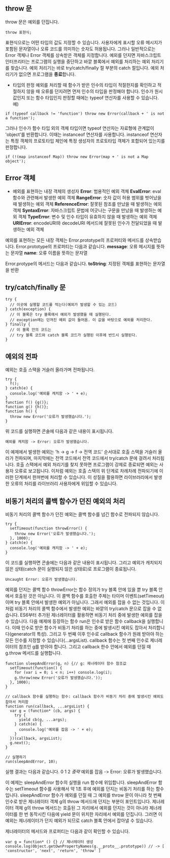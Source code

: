 ## throw 문

throw 문은 예외를 던집니다.

```
throw 표현식;
```

표현식으로는 어떤 타입의 값도 지정할 수 있습니다. 사용자에게 표시할 오류 메시지가 포함된 문자열이나 오류 코드를 의미하는 숫자도 허용됩니다. 그러나 일반적으로는 Error 객체나 Error 객체를 상속받은 객체를 지정합니다.
예외를 던지면 자바스크립트 인터프리터는 프로그램의 실행을 중단하고 바깥 블록에서 예외를 처리하는 예외 처리기를 찾습니다. 예외 처리기는 바로 try/catch/finally 절 부분의 catch 절입니다. 예외 처리기가 없으면 프로그램을 **종료**합니다.

- 타입의 판정
  예외를 처리할 때 함수가 받은 인수의 타입이 적절한지를 확인하고 적절하지 않을 때 오류를 던지려면 먼저 인수의 타입을 판정해야 합니다. 인수가 원시 값인지 또는 함수 타입인지 판정할 때에는 typeof 연산자를 사용할 수 있습니다.
  예)

```
if (typeof callback != 'function') throw new Error(callback + ' is not a function');
```

그러나 인수가 함수 타입 외의 객체 타입이면 typeof 연산자는 자료형에 관계없이 'object'를 반환합니다. 이때는 instanceof 연산자를 사용합니다. instanceof 연산자는 특정 객체의 프로토타입 체인에 특정 생성자의 프로토타입 객체가 포합되어 있는지를 판정합니다.

```
if (!(map instanceof Map)) throw new Error(map + ' is not a Map object');
```

## Error 객체

- 예외를 표현하는 내장 객체의 생성자
  **Error**: 범용적인 예외 객체
  **EvalError**: eval 함수와 관련해서 발생한 예외 객체
  **RangeError**: 숫자 값이 허용 범위를 벗어났을 때 발생하는 예외 객체
  **ReferenceError**: 잘못된 참조를 만났을 때 발생하는 에외 객체
  **SyntaxError**: 자바스크립트 문법에 어긋나는 구문을 만났을 때 발생하는 예외 객체
  **TypeError**: 변수 및 인수 타입이 유효하지 않을 때 발생하는 예외 객체
  **URIError**: encodeURI와 decodeURI 메서드에 잘못된 인수가 전달되었을 때 발생하는 예외 객체

예외를 표현하는 모든 내장 객체는 Error.prototype의 프로퍼티와 메서드를 상속받습니다. Error.prototype의 프로퍼티는 다음과 같습니다.
**message**: 오류 메시지를 뜻하는 문자열
**name**: 오류 이름을 뜻하는 문자열

Error.protype의 메서드는 다음과 같습니다.
**toString**: 지정된 객체를 표현하는 문자열을 반환

## try/catch/finally 문

```
try {
  // 이곳에 실행할 코드를 적는다(예외가 발생할 수 있는 코드)
} catch(exception) {
  // 이 블록은 try 블록에서 예외가 발생했을 때 실행된다.
  // exception에는 던져진 예외 값이 들어옴. 이 값을 바탕으로 예외를 처리한다.
} finally {
  // 이 블록 안의 코드는
  // try 블록 코드와 catch 블록 코드가 실행된 이후에 반드시 실행된다.
}
```

## 예외의 전파

예외는 호출 스택을 거슬러 올라가며 전파됩니다.

```
try {
  f();
} catch(e) {
  console.log('예외를 캐치함 -> ' + e);
}
function f() {g()};
function g() {h()};
function h() {
  throw new Error('오류가 발생했습니다.');
}
```

위 코드를 실행하면 콘솔에 다음과 같은 내용이 표시됩니다.

```
예외를 캐치함 -> Error: 오류가 발생했습니다.
```

이 예제에서 발생한 예외는 'h -> g -> f -> 전역 코드' 순서대로 호출 스택을 거슬러 올라가 전파되며, 마지막에는 전역 코드에서 전역 코드에서 try/catch 문에 걸려서 처리됩니다. 호출 스택에서 예외 처리기를 찾지 못하면 프로그램이 강제로 종료되면 예외는 사용자 오류로 보고됩니다.
이처럼 예외는 호출 스택의 위 단계로 차례차례 전파되기에 이러한 단계에서 한꺼번에 처리할 수 있습니다. 이 성질을 활용하면 라이브러리에서 발생한 오류의 처리를 라이브러리 사용자에게 위임할 수 있습니다.

## 비동기 처리의 콜백 함수가 던진 예외의 처리

비동기 처리의 콜백 함수가 던진 예외는 콜백 함수를 넘긴 함수로 전파되지 않습니다.

```
try {
  setTimeout(function throwError() {
    throw new Error('오류가 발생했습니다.');
  }, 1000);
} catch(e) {
  console.log('예외를 캐치함 -> ' + e);
}
```

이 코드를 실행하면 콘솔에는 다음과 같은 내용이 표시됩니다. 그리고 예외가 캐치되지 않은 상태(catch 문이 실행되지 않은 상태로)로 프로그램이 종료됩니다.

```
Uncaught Error: 오류가 발생했습니다.
```

예외를 던지는 콜백 함수 throwError는 함수 정의가 try 블록 안에 있을 뿐 try 블록 안에서 호출된 것은 아닙니다. 이 콜백 함수를 호출한 주체는 타이머 이벤트(setTimeout)이며 try 블록 안에서 발생한 예외가 아닙니다. 그래서 예외를 잡을 수 없는 것입니다.
이처럼 비동기 처리의 콜백 함수에서 발생한 예외는 바깥의 try/catch 문으로 잡을 수 없습니다.
ES6부터 추가된 제너레이터를 활용하면 비동기 처리 중에 발생한 예외를 잡을 수 있습니다. 다음 예제에 등장하는 함수 run은 인수로 받은 함수 callback을 실행합니다. 이때 인수로 받은 함수가 비동기 처리를 하는 중에 발생시킨 예외도 잡아서 처리합니다(generator의 특성). 그리고 두 번째 이후 인수로 callback 함수가 원래 받아야 하는 모든 인수를 지정할 수 있습니다(...argsList). callback 함수는 첫 번째 인수로 제너레이터의 참조인 g를 받아야 합니다. 그리고 callback 한수 안에서 예외를 던질 때 g.throw 메서드를 실행합니다.

```
function sleepAndError(g, n) {// g: 제너레이터 함수 참조값
  setTimeout(function() {
    for (var i = 0; i < n; i++) console.log(i);
    g.throw(new Error('오류가 발생했습니다.'));
  }, 1000);
}

// callback 함수를 실행하는 함수: callback 함수가 비동기 처리 중에 발생시킨 예외도 잡아서 처리함
function run(callback, ...argsList) {
  var g = (function* (cb, args) {
    try {
      yield cb(g, ...args);
    } catch(e) {
      console.log('예외를 잡음 -> ' + e);
    }
  })(callback, argsList);
  g.next();
}

// 실행하기
run(sleepAndError, 10);
```

실행 결과는 다음과 같습니다.
0
1
2
_중략_
예외를 잡음 -> Error: 오류가 발생했습니다.

이 예제는 sleepAndError 함수의 실행을 run 함수에 위임합니다. sleepAndError 함수는 setTimeout 함수를 사용해서 약 1초 후에 예외를 던지는 비동기 처리를 하는 함수입니다. sleepAndError 함수가 예외를 던질 때 그 예외를 throw 문이 아니라 첫 번째 인수로 받은 제너레이터 객체 g의 throw 메서드에 던지는 부분이 포인트입니다. 제너레이터 객체 g의 throw 메서드는 호출된 그 자리에서 예외를 던지는 것이 아니라 제너레이터를 한 번 동작시킨 다음에 yield 문이 위치한 자리에서 예외를 던집니다. 그러면 이 예외는 제너레이터가 던지 예외가 되므로 catch 블록 안에서 잡아낼 수 있습니다.

제너레이터의 메서드와 프로퍼티는 다음과 같이 확인할 수 있습니다.

```
var g = function* () {} // 제너레이터 생성
console.log(Object.getOwnPropertyNames(g.__proto__.prototype)) // -> [ 'constructor', 'next', 'return', 'throw' ]
```
